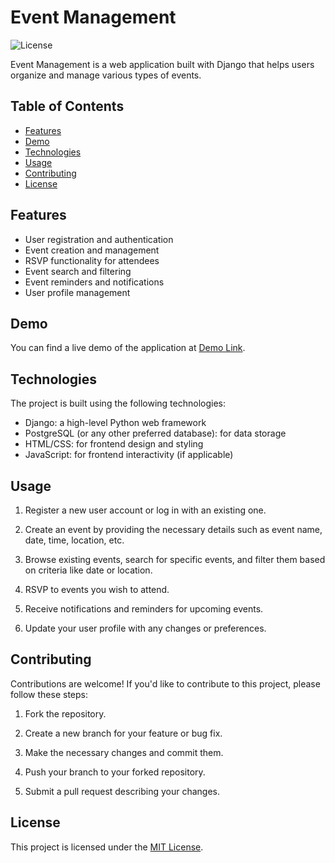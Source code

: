 # Event Management

![License](https://img.shields.io/badge/license-MIT-blue.svg)

Event Management is a web application built with Django that helps users organize and manage various types of events.

## Table of Contents

- [Features](#features)
- [Demo](#demo)
- [Technologies](#technologies)
- [Usage](#usage)
- [Contributing](#contributing)
- [License](#license)

## Features

- User registration and authentication
- Event creation and management
- RSVP functionality for attendees
- Event search and filtering
- Event reminders and notifications
- User profile management

## Demo

You can find a live demo of the application at [Demo Link](https://your-demo-link.com).

## Technologies

The project is built using the following technologies:

- Django: a high-level Python web framework
- PostgreSQL (or any other preferred database): for data storage
- HTML/CSS: for frontend design and styling
- JavaScript: for frontend interactivity (if applicable)

## Usage

1. Register a new user account or log in with an existing one.

2. Create an event by providing the necessary details such as event name, date, time, location, etc.

3. Browse existing events, search for specific events, and filter them based on criteria like date or location.

4. RSVP to events you wish to attend.

5. Receive notifications and reminders for upcoming events.

6. Update your user profile with any changes or preferences.

## Contributing

Contributions are welcome! If you'd like to contribute to this project, please follow these steps:

1. Fork the repository.

2. Create a new branch for your feature or bug fix.

3. Make the necessary changes and commit them.

4. Push your branch to your forked repository.

5. Submit a pull request describing your changes.

## License

This project is licensed under the [MIT License](LICENSE).
